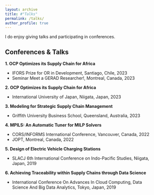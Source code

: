 ```yaml
---
layout: archive
title: #"Talks"
permalink: /talks/
author_profile: true
---
```


I do enjoy giving talks and participating in conferences.

Conferences & Talks
------

**1. OCP Optimizes its Supply Chain for Africa**
- IFORS Prize for OR in Development, Santiago, Chile, 2023
- Seminar Meet a GERAD Researcher!, Montreal, Canada, 2023

**2. OCP Optimizes its Supply Chain for Africa**
- International University of Japan, Niigata, Japan, 2023

**3. Modeling for Strategic Supply Chain Management**
- Griffith University Business School, Queensland, Australia, 2023

**4. MPILS: An Automatic Tuner for MILP Solvers**
 - CORS/INFORMS International Conference, Vancouver, Canada, 2022
 - JOPT, Montreal, Canada, 2022

**5. Design of Electric Vehicle Charging Stations**
 - SLACJ 6th International Conference on Indo-Pacific Studies, Niigata, Japan, 2019

**6. Achieving Traceability within Supply Chains through Data Science**
 - International Conference On Advances In Cloud Computing, Data Science And Big Data Analytics, Tokyo, Japan, 2019